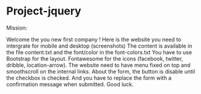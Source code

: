 # Project-jquery

Mission:

Welcome the you new first company !
Here is the website you need to intergrate for mobile and desktop (screenshots)
The content is available in the file content.txt and the font/color in the font-colors.txt
You have to use Bootstrap for the layout. Fontawesome for the icons (facebook, twitter, dribble, location-arrow).
The website need to have menu fixed on top and smoothscroll on the internal links.
About the form, the button is disable until the checkbox is checked. And you have to replace the form with a confirmation message when submitted.
Good luck.
